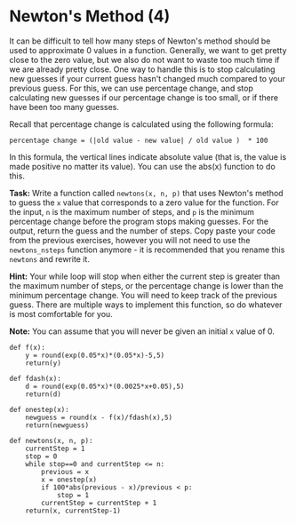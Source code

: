 # Newton's Method (4)

It can be difficult to tell how many steps of Newton's method should be used to approximate 0 values in a function. Generally, we want to get pretty close to the zero value, but we also do not want to waste too much time if we are already pretty close. One way to handle this is to stop calculating new guesses if your current guess hasn't changed much compared to your previous guess. For this, we can use percentage change, and stop calculating new guesses if our percentage change is too small, or if there have been too many guesses. 

Recall that percentage change is calculated using the following formula:

`percentage change = (|old value - new value| / old value )  * 100`

In this formula, the vertical lines indicate absolute value (that is, the value is made positive no matter its value). You can use the abs(x) function to do this. 

**Task:** Write a function called `newtons(x, n, p)` that uses Newton's method to guess the `x` value that corresponds to a zero value for the function. For the input, `n` is the maximum number of steps, and `p` is the minimum percentage change before the program stops making guesses. For the output, return the guess and the number of steps. Copy paste your code from the previous exercises, however you will not need to use the `newtons_nsteps` function anymore - it is recommended that you rename this `newtons` and rewrite it. 

**Hint:** Your while loop will stop when either the current step is greater than the maximum number of steps, or the percentage change is lower than the minimum percentage change. You will need to keep track of the previous guess. There are multiple ways to implement this function, so do whatever is most comfortable for you. 

**Note:** You can assume that you will never be given an initial `x` value of 0.


```
def f(x):
    y = round(exp(0.05*x)*(0.05*x)-5,5)
    return(y)
    
def fdash(x):
    d = round(exp(0.05*x)*(0.0025*x+0.05),5)
    return(d)
    
def onestep(x):
    newguess = round(x - f(x)/fdash(x),5)
    return(newguess)
    
def newtons(x, n, p):
    currentStep = 1
    stop = 0
    while stop==0 and currentStep <= n:
        previous = x
        x = onestep(x)
        if 100*abs(previous - x)/previous < p:
            stop = 1
        currentStep = currentStep + 1
    return(x, currentStep-1)
```
